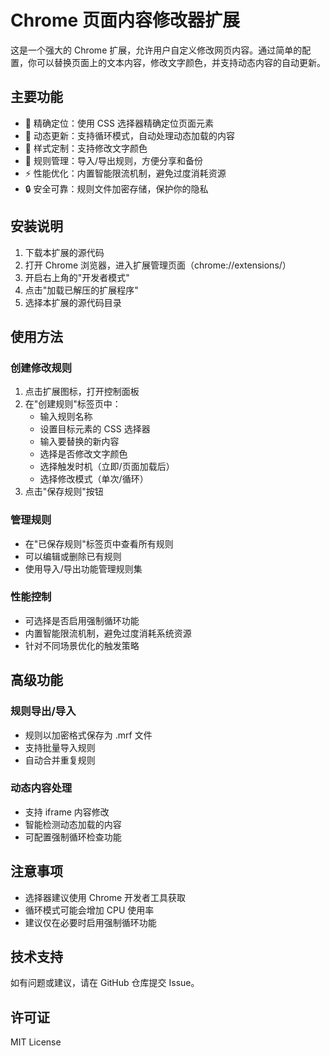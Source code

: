 # Chrome 页面内容修改器扩展

这是一个强大的 Chrome 扩展，允许用户自定义修改网页内容。通过简单的配置，你可以替换页面上的文本内容，修改文字颜色，并支持动态内容的自动更新。

## 主要功能

- 🎯 精确定位：使用 CSS 选择器精确定位页面元素
- 🔄 动态更新：支持循环模式，自动处理动态加载的内容
- 🎨 样式定制：支持修改文字颜色
- 💾 规则管理：导入/导出规则，方便分享和备份
- ⚡ 性能优化：内置智能限流机制，避免过度消耗资源
- 🔒 安全可靠：规则文件加密存储，保护你的隐私

## 安装说明

1. 下载本扩展的源代码
2. 打开 Chrome 浏览器，进入扩展管理页面（chrome://extensions/）
3. 开启右上角的"开发者模式"
4. 点击"加载已解压的扩展程序"
5. 选择本扩展的源代码目录

## 使用方法

### 创建修改规则

1. 点击扩展图标，打开控制面板
2. 在"创建规则"标签页中：
   - 输入规则名称
   - 设置目标元素的 CSS 选择器
   - 输入要替换的新内容
   - 选择是否修改文字颜色
   - 选择触发时机（立即/页面加载后）
   - 选择修改模式（单次/循环）
3. 点击"保存规则"按钮

### 管理规则

- 在"已保存规则"标签页中查看所有规则
- 可以编辑或删除已有规则
- 使用导入/导出功能管理规则集

### 性能控制

- 可选择是否启用强制循环功能
- 内置智能限流机制，避免过度消耗系统资源
- 针对不同场景优化的触发策略

## 高级功能

### 规则导出/导入

- 规则以加密格式保存为 .mrf 文件
- 支持批量导入规则
- 自动合并重复规则

### 动态内容处理

- 支持 iframe 内容修改
- 智能检测动态加载的内容
- 可配置强制循环检查功能

## 注意事项

- 选择器建议使用 Chrome 开发者工具获取
- 循环模式可能会增加 CPU 使用率
- 建议仅在必要时启用强制循环功能

## 技术支持

如有问题或建议，请在 GitHub 仓库提交 Issue。

## 许可证

MIT License 